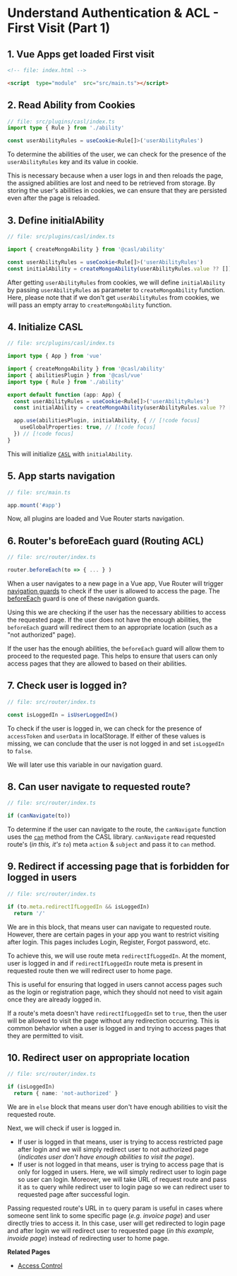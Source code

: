 # Understand Authentication & ACL - First Visit (Part 1)

## 1. Vue Apps get loaded First visit

```html
<!-- file: index.html -->

<script  type="module"  src="src/main.ts"></script>
```

## 2. Read Ability from Cookies

```ts
// file: src/plugins/casl/index.ts
import type { Rule } from './ability'

const userAbilityRules = useCookie<Rule[]>('userAbilityRules')

```

To determine the abilities of the user, we can check for the presence of the `userAbilityRules` key and its value in cookie.

This is necessary because when a user logs in and then reloads the page, the assigned abilities are lost and need to be retrieved from storage. By storing the user's abilities in cookies, we can ensure that they are persisted even after the page is reloaded.

## 3. Define initialAbility

```ts
// file: src/plugins/casl/index.ts

import { createMongoAbility } from '@casl/ability'

const userAbilityRules = useCookie<Rule[]>('userAbilityRules')
const initialAbility = createMongoAbility(userAbilityRules.value ?? [])

```

After getting `userAbilityRules` from cookies, we will define `initialAbility` by passing `userAbilityRules` as parameter to `createMongoAbility` function. Here, please note that if we don't get `userAbilityRules` from cookies, we will pass an empty array to `createMongoAbility` function.

## 4. Initialize CASL

```ts
// file: src/plugins/casl/index.ts

import type { App } from 'vue'

import { createMongoAbility } from '@casl/ability'
import { abilitiesPlugin } from '@casl/vue'
import type { Rule } from './ability'

export default function (app: App) {
  const userAbilityRules = useCookie<Rule[]>('userAbilityRules')
  const initialAbility = createMongoAbility(userAbilityRules.value ?? [])

  app.use(abilitiesPlugin, initialAbility, { // [!code focus]
    useGlobalProperties: true, // [!code focus]                
  }) // [!code focus]          
}

```

This will initialize [`CASL`](https://casl.js.org/v6/en/package/casl-vue) with `initialAbility`.

## 5. App starts navigation

```ts
// file: src/main.ts

app.mount('#app')
```

Now, all plugins are loaded and Vue Router starts navigation.

## 6. Router's beforeEach guard (Routing ACL)

```ts
// file: src/router/index.ts

router.beforeEach(to => { ... } )
```

When a user navigates to a new page in a Vue app, Vue Router will trigger [navigation guards](https://router.vuejs.org/guide/advanced/navigation-guards.html) to check if the user is allowed to access the page. The [beforeEach](https://router.vuejs.org/guide/advanced/navigation-guards.html#global-before-guards) guard is one of these navigation guards.

Using this we are checking if the user has the necessary abilities to access the requested page. If the user does not have the enough abilities, the `beforeEach` guard will redirect them to an appropriate location (such as a "not authorized" page).

If the user has the enough abilities, the `beforeEach` guard will allow them to proceed to the requested page. This helps to ensure that users can only access pages that they are allowed to based on their abilities.

## 7. Check user is logged in?

```ts
// file: src/router/index.ts

const isLoggedIn = isUserLoggedIn()
```

To check if the user is logged in, we can check for the presence of `accessToken` and `userData` in localStorage. If either of these values is missing, we can conclude that the user is not logged in and set `isLoggedIn` to `false`.

We will later use this variable in our navigation guard.

## 8. Can user navigate to requested route?

```ts  
// file: src/router/index.ts

if (canNavigate(to)) 
```

To determine if the user can navigate to the route, the `canNavigate` function uses the [`can`](https://casl.js.org/v6/en/guide/intro#basics) method from the CASL library. `canNavigate` read requested route's (_in this, it's `to`_) meta `action` & `subject` and pass it to `can` method.

## 9. Redirect if accessing page that is forbidden for logged in users

```ts
// file: src/router/index.ts

if (to.meta.redirectIfLoggedIn && isLoggedIn)
  return '/'
```

We are in this block, that means user can navigate to requested route. However, there are certain pages in your app you want to restrict visiting after login. This pages includes Login, Register, Forgot password, etc.

To achieve this, we will use route meta `redirectIfLoggedIn`. At the moment, user is logged in and if `redirectIfLoggedIn` route meta is present in requested route then we will redirect user to home page.

This is useful for ensuring that logged in users cannot access pages such as the login or registration page, which they should not need to visit again once they are already logged in.

If a route's meta doesn't have `redirectIfLoggedIn` set to `true`, then the user will be allowed to visit the page without any redirection occurring. This is common behavior when a user is logged in and trying to access pages that they are permitted to visit.

## 10. Redirect user on appropriate location

```ts
// file: src/router/index.ts

if (isLoggedIn)
  return { name: 'not-authorized' }
```

We are in `else` block that means user don't have enough abilities to visit the requested route.

Next, we will check if user is logged in.

- If user is logged in that means, user is trying to access restricted page  after login and we will simply redirect user to not authorized page (_indicates user don't have enough abilities to visit the page_).
- If user is not logged in that means, user is trying to access page that is only for logged in users. Here, we will simply redirect user to login page so user can login. Moreover, we will take URL of request route and pass it as `to` query while redirect user to login page so we can redirect user to requested page after successful login.

Passing requested route's URL in `to` query param is useful in cases where someone sent link to some specific page (_e.g. invoice page_) and user directly tries to access it. In this case, user will get redirected to login page and after login we will redirect user to requested page (_in this example, invoide page_) instead of redirecting user to home page.

**Related Pages**

- [Access Control](/guide/access-control.md)
